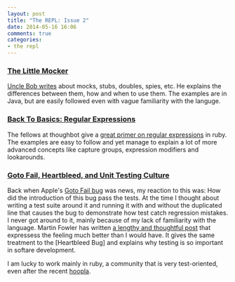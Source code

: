 ```yaml
---
layout: post
title: "The REPL: Issue 2"
date: 2014-05-16 16:06
comments: true
categories:
- the repl
---
```


### [The Little Mocker][1]

[Uncle Bob writes][1] about mocks, stubs, doubles, spies, etc. He explains the differences between them, how and when to use them. The examples are in Java, but are easily followed even with vague familiarity with the languge.

### [Back To Basics: Regular Expressions][2]

The fellows at thoughbot give a [great primer on regular expressions][2] in ruby. The examples are easy to follow and yet manage to explain a lot of more advanced concepts like capture groups, expression modifiers and lookarounds.

### [Goto Fail, Heartbleed, and Unit Testing Culture][3]

Back when Apple's [Goto Fail bug][4] was news, my reaction to this was: How did the introduction of this bug pass the tests. At the time I thought about writing a test suite around it and running it with and without the duplicated line that causes the bug to demonstrate how test catch regression mistakes. I never got around to it, mainly because of my lack of familiarity with the language. Martin Fowler has written [a lengthy and thoughtful post][3] that expressess the feeling much better than I would have. It gives the same treatment to the [Heartbleed Bug] and explains why testing is so important in softare development.

I am lucky to work mainly in ruby, a community that is very test-oriented, even after the recent [hoopla][5].

[1]: http://blog.8thlight.com/uncle-bob/2014/05/14/TheLittleMocker.html
[2]: http://robots.thoughtbot.com/back-to-basics-regular-expressions
[3]: http://martinfowler.com/articles/testing-culture.html#heartbleed-how
[4]: https://www.imperialviolet.org/2014/02/22/applebug.html
[5]: http://david.heinemeierhansson.com/2014/test-induced-design-damage.html
